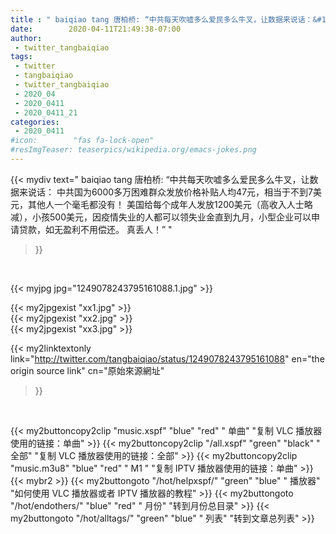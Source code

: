 ```yaml
---
title : " baiqiao tang 唐柏桥: “中共每天吹嘘多么爱民多么牛叉，让数据来说话：&#10;中共国为6000多万困难群众发放价格补贴人均47元，相当于不到7美元，其他人一个毫毛都没有！&#10;美国给每个成年人发放1200美元（高收入人士略减），小孩500美元，因疫情失业的人都可以领失业金直到九月，小型企业可以申请贷款，如无盈利不用偿还。&#10;真丢人！”  "
date:        2020-04-11T21:49:38-07:00
author:
 - twitter_tangbaiqiao
tags:
 - twitter
 - tangbaiqiao
 - twitter_tangbaiqiao
 - 2020_04
 - 2020_0411
 - 2020_0411_21
categories:
 - 2020_0411
#icon:        "fas fa-lock-open"
#resImgTeaser: teaserpics/wikipedia.org/emacs-jokes.png
---
```


{{< mydiv text=" baiqiao tang 唐柏桥: “中共每天吹嘘多么爱民多么牛叉，让数据来说话：&#10;中共国为6000多万困难群众发放价格补贴人均47元，相当于不到7美元，其他人一个毫毛都没有！&#10;美国给每个成年人发放1200美元（高收入人士略减），小孩500美元，因疫情失业的人都可以领失业金直到九月，小型企业可以申请贷款，如无盈利不用偿还。&#10;真丢人！”  "
>}}
<br>


 {{< myjpg jpg="1249078243795161088.1.jpg" >}}<br> 

{{< my2jpgexist "xx1.jpg" >}}<br>
{{< my2jpgexist "xx2.jpg" >}}<br>
{{< my2jpgexist "xx3.jpg" >}}<br>


{{< my2linktextonly link="http://twitter.com/tangbaiqiao/status/1249078243795161088"
en="the origin source link" cn="原始來源網址"
>}}


<br>

{{< my2buttoncopy2clip "music.xspf"        "blue"   "red"    " 单曲"  "复制 VLC 播放器使用的链接：单曲" >}} {{< my2buttoncopy2clip "/all.xspf"         "green"  "black"  " 全部"  "复制 VLC 播放器使用的链接：全部" >}} {{< my2buttoncopy2clip "music.m3u8"        "blue"   "red"    " M1 "    "复制 IPTV 播放器使用的链接：单曲" >}} {{< mybr2 >}} {{< my2buttongoto      "/hot/helpxspf/"    "green"  "blue"   " 播放器" "如何使用 VLC 播放器或者 IPTV 播放器的教程" >}} {{< my2buttongoto      "/hot/endothers/"   "blue"   "red"    " 月份"   "转到月份总目录" >}} {{< my2buttongoto      "/hot/alltags/"     "green"  "blue"   " 列表"   "转到文章总列表" >}} 
